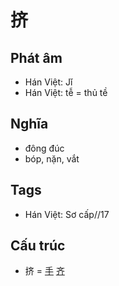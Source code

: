 # 挤

## Phát âm
* Hán Việt: Jǐ
* Hán Việt: tễ = thủ tề

## Nghĩa
* đông đúc
* bóp, nặn, vắt

## Tags
* Hán Việt: Sơ cấp//17

## Cấu trúc
* 挤 = [手](手.md) [齐](齐.md)

<script>window.HANZI_FIELD='挤';</script>